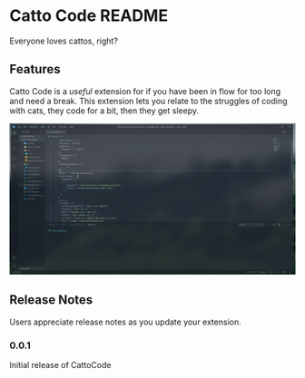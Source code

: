 # Catto Code README
Everyone loves cattos, right?

## Features

Catto Code is a *useful* extension for if you have been in flow for too long and need a break.
This extension lets you relate to the struggles of coding with cats, they code for a bit, then they get sleepy.


![feature](images/features.gif)

## Release Notes

Users appreciate release notes as you update your extension.

### 0.0.1

Initial release of CattoCode

